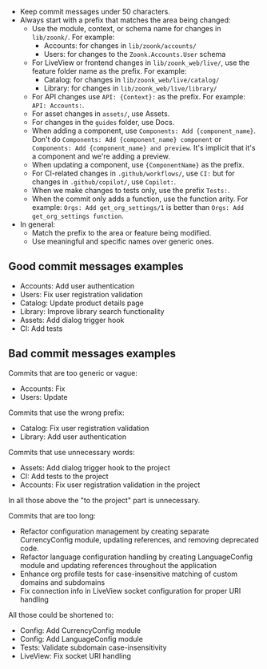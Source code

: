 - Keep commit messages under 50 characters.
- Always start with a prefix that matches the area being changed:
  - Use the module, context, or schema name for changes in `lib/zoonk/`. For example:
    - Accounts: for changes in `lib/zoonk/accounts/`
    - Users: for changes to the `Zoonk.Accounts.User` schema
  - For LiveView or frontend changes in `lib/zoonk_web/live/`, use the feature folder name as the prefix. For example:
    - Catalog: for changes in `lib/zoonk_web/live/catalog/`
    - Library: for changes in `lib/zoonk_web/live/library/`
  - For API changes use `API: {Context}:` as the prefix. For example: `API: Accounts:`.
  - For asset changes in `assets/`, use Assets.
  - For changes in the `guides` folder, use Docs.
  - When adding a component, use `Components: Add {component_name}`. Don't do `Components: Add {component_name} component` or `Components: Add {component_name} and preview`. It's implicit that it's a component and we're adding a preview.
  - When updating a component, use `{ComponentName}` as the prefix.
  - For CI-related changes in `.github/workflows/`, use `CI:` but for changes in `.github/copilot/`, use `Copilot:`.
  - When we make changes to tests only, use the prefix `Tests:`.
  - When the commit only adds a function, use the function arity. For example: `Orgs: Add get_org_settings/1` is better than `Orgs: Add get_org_settings function`.
- In general:
  - Match the prefix to the area or feature being modified.
  - Use meaningful and specific names over generic ones.

## Good commit messages examples

- Accounts: Add user authentication
- Users: Fix user registration validation
- Catalog: Update product details page
- Library: Improve library search functionality
- Assets: Add dialog trigger hook
- CI: Add tests

## Bad commit messages examples

Commits that are too generic or vague:

- Accounts: Fix
- Users: Update

Commits that use the wrong prefix:

- Catalog: Fix user registration validation
- Library: Add user authentication

Commits that use unnecessary words:

- Assets: Add dialog trigger hook to the project
- CI: Add tests to the project
- Accounts: Fix user registration validation in the project

In all those above the "to the project" part is unnecessary.

Commits that are too long:

- Refactor configuration management by creating separate CurrencyConfig module, updating references, and removing deprecated code.
- Refactor language configuration handling by creating LanguageConfig module and updating references throughout the application
- Enhance org profile tests for case-insensitive matching of custom domains and subdomains
- Fix connection info in LiveView socket configuration for proper URI handling

All those could be shortened to:

- Config: Add CurrencyConfig module
- Config: Add LanguageConfig module
- Tests: Validate subdomain case-insensitivity
- LiveView: Fix socket URI handling
